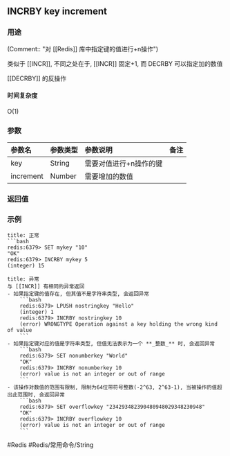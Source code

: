 ## INCRBY key increment

### 用途
(Comment:: "对 [[Redis]] 库中指定键的值进行+n操作")

类似于 [[INCR]], 不同之处在于, [[INCR]] 固定+1, 而 DECRBY 可以指定加的数值

[[DECRBY]] 的反操作

#### 时间复杂度
O(1)

### 参数
|参数名|参数类型|参数说明|备注|
|:-|:-|:-|:-|
|key|String|需要对值进行+n操作的键||
|increment|Number|需要增加的数值||

### 返回值


### 示例
```ad-info
title: 正常
```bash
redis:6379> SET mykey "10"
"OK"
redis:6379> INCRBY mykey 5
(integer) 15
```

```ad-danger
title: 异常
与 [[INCR]] 有相同的异常返回
- 如果指定键的值存在, 但其值不是字符串类型, 会返回异常
	```bash
	redis:6379> LPUSH nostringkey "Hello"
	(integer) 1
	redis:6379> INCRBY nostringkey 10
	(error) WRONGTYPE Operation against a key holding the wrong kind of value
	```
- 如果指定键对应的值是字符串类型, 但值无法表示为一个 **_整数_** 时, 会返回异常
	```bash
	redis:6379> SET nonumberkey "World"
	"OK"
	redis:6379> INCRBY nonumberkey 10
	(error) value is not an integer or out of range
	```
- 该操作对数值的范围有限制, 限制为64位带符号整数(-2^63, 2^63-1), 当被操作的值超出此范围时, 会返回异常
	```bash
	redis:6379> SET overflowkey "234293482390480948029348230948"
	"OK"
	redis:6379> INCRBY overflowkey 10
	(error) value is not an integer or out of range
	```
```

#Redis #Redis/常用命令/String 
